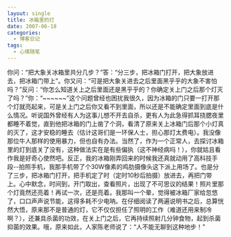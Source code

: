 ```yaml
---
layout: single
title: 冰箱里的灯
date: 2007-06-18
categories:
  - 博客日记
tags:
  - 心情随笔
---
```


你问：“把大象关冰箱里共分几步？”答：“分三步，把冰箱门打开，把大象放进去，把冰箱门带上”。你又问：“可是把大象关进去之后里面黑乎乎的大象不害怕吗？”反问：“你怎么知道关上之后里面还是黑乎乎的？你确定关上门之后那个灯灭了吗？”你：“~~~~~~”这个问题曾经也困扰我很久，因为冰箱的门只要一打开那个灯就亮起来，可是关上门之后你又看不到里面，所以还是不能确定里面到底是什么情况。听说国外曾经有人为这事儿想不开去自杀，更有人为此急得抓耳挠腮夜里都睡不着觉，直到他把冰箱的门上凿了个洞，看清了原来关上冰箱门后那个小灯真的灭了，这才安稳的睡去（估计这哥们是一环保人士，担心那灯太费电）。我没像那位牛人那样的使用暴力，但也自有办法。当然了，作为一个正常人，去探讨冰箱里的灯到底关了没有，这种做法实在是有些偏执（这不神经病吗！），你就姑且看作我是好奇心使然吧。反正，我的冰箱刚弄回来的时候我还真就动用了高科技手段--拍照手机，我那手机带了个30W像素的鸡肋摄像头这下派上用场了。也是分了三步，把冰箱门打开，把手机定了时（定时10秒后拍摄）放进去，再把门带上。心中默念，时间到，开门取出，查看照片，出现了不可思议的结果！照片里那个灯竟然还亮着！再试一次，还是亮着。我那叫一个晕，觉得被冰箱厂家给忽悠了，口口声声说节能，这得多耗不少电呐。在仔细阅读了两遍说明书之后，总算恍然大悟，原来那不是普通的灯，它不仅仅担任了照明的工作（难道还用来制冷啊？），还兼具杀菌的功效，在关上门之后，它再持续照射几分钟食物，起到杀菌抑菌的效果。哦，原来如此，人家陈老师说了：“人不能无聊到这种地步！”
